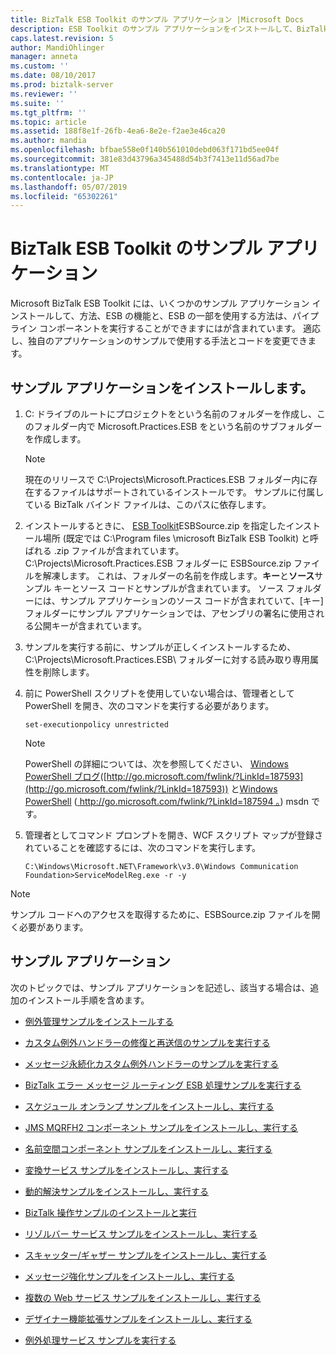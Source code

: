```yaml
---
title: BizTalk ESB Toolkit のサンプル アプリケーション |Microsoft Docs
description: ESB Toolkit のサンプル アプリケーションをインストールして、BizTalk Server で使用する方法のクイック リンクを取得
caps.latest.revision: 5
author: MandiOhlinger
manager: anneta
ms.custom: ''
ms.date: 08/10/2017
ms.prod: biztalk-server
ms.reviewer: ''
ms.suite: ''
ms.tgt_pltfrm: ''
ms.topic: article
ms.assetid: 188f8e1f-26fb-4ea6-8e2e-f2ae3e46ca20
ms.author: mandia
ms.openlocfilehash: bfbae558e0f140b561010debd063f171bd5ee04f
ms.sourcegitcommit: 381e83d43796a345488d54b3f7413e11d56ad7be
ms.translationtype: MT
ms.contentlocale: ja-JP
ms.lasthandoff: 05/07/2019
ms.locfileid: "65302261"
---
```

# <a name="biztalk-esb-toolkit-sample-applications"></a>BizTalk ESB Toolkit のサンプル アプリケーション
Microsoft BizTalk ESB Toolkit には、いくつかのサンプル アプリケーション インストールして、方法、ESB の機能と、ESB の一部を使用する方法は、パイプライン コンポーネントを実行することができますにはが含まれています。 適応し、独自のアプリケーションのサンプルで使用する手法とコードを変更できます。  
  
## <a name="install-the-sample-applications"></a>サンプル アプリケーションをインストールします。  
  
1. C: ドライブのルートにプロジェクトをという名前のフォルダーを作成し、このフォルダー内で Microsoft.Practices.ESB をという名前のサブフォルダーを作成します。  
  
   > [!NOTE]
   >  現在のリリースで C:\Projects\Microsoft.Practices.ESB フォルダー内に存在するファイルはサポートされているインストールです。 サンプルに付属している BizTalk バインド ファイルは、このパスに依存します。  
  
2. インストールするときに、 [ESB Toolkit](install-and-configure-the-microsoft-biztalk-esb-toolkit.md)ESBSource.zip を指定したインストール場所 (既定では C:\Program files \microsoft BizTalk ESB Toolkit) と呼ばれる .zip ファイルが含まれています。 C:\Projects\Microsoft.Practices.ESB フォルダーに ESBSource.zip ファイルを解凍します。 これは、フォルダーの名前を作成します。**キー**と**ソース**サンプル キーとソース コードとサンプルが含まれています。 ソース フォルダーには、サンプル アプリケーションのソース コードが含まれていて、[キー] フォルダーにサンプル アプリケーションでは、アセンブリの署名に使用される公開キーが含まれています。  
  
3. サンプルを実行する前に、サンプルが正しくインストールするため、C:\Projects\Microsoft.Practices.ESB\ フォルダーに対する読み取り専用属性を削除します。  
  
4. 前に PowerShell スクリプトを使用していない場合は、管理者として PowerShell を開き、次のコマンドを実行する必要があります。  
  
   ```  
   set-executionpolicy unrestricted  
   ```  
  
   > [!NOTE]
   >  PowerShell の詳細については、次を参照してください、 [Windows PowerShell ブログ](http://go.microsoft.com/fwlink/?LinkId=187593)([http://go.microsoft.com/fwlink/?LinkId=187593](http://go.microsoft.com/fwlink/?LinkId=187593)) と[Windows PowerShell](http://go.microsoft.com/fwlink/?LinkId=187594) ([ http://go.microsoft.com/fwlink/?LinkId=187594 。](http://go.microsoft.com/fwlink/?LinkId=187594)) msdn です。  
  
5. 管理者としてコマンド プロンプトを開き、WCF スクリプト マップが登録されていることを確認するには、次のコマンドを実行します。  
  
   ```  
   C:\Windows\Microsoft.NET\Framework\v3.0\Windows Communication Foundation>ServiceModelReg.exe -r -y  
   ```  
  
> [!NOTE]
>  サンプル コードへのアクセスを取得するために、ESBSource.zip ファイルを開く必要があります。  

## <a name="sample-applications"></a>サンプル アプリケーション  
 次のトピックでは、サンプル アプリケーションを記述し、該当する場合は、追加のインストール手順を含めます。  
  
-   [例外管理サンプルをインストールする](../esb-toolkit/installing-the-exception-management-samples.md)  
  
-   [カスタム例外ハンドラーの修復と再送信のサンプルを実行する](../esb-toolkit/running-the-repair-and-resubmit-custom-exception-handler-sample.md)  
  
-   [メッセージ永続化カスタム例外ハンドラーのサンプルを実行する](../esb-toolkit/running-the-message-persisting-custom-exception-handler-sample.md)  
  
-   [BizTalk エラー メッセージ ルーティング ESB 処理サンプルを実行する](../esb-toolkit/running-the-biztalk-failed-message-routing-esb-processing-sample.md)  
  
-   [スケジュール オンランプ サンプルをインストールし、実行する](../esb-toolkit/installing-and-running-the-itinerary-on-ramp-sample.md)  
  
-   [JMS MQRFH2 コンポーネント サンプルをインストールし、実行する](../esb-toolkit/installing-and-running-the-jms-mqrfh2-component-sample.md)  
  
-   [名前空間コンポーネント サンプルをインストールし、実行する](../esb-toolkit/installing-and-running-the-namespace-component-sample.md)  
  
-   [変換サービス サンプルをインストールし、実行する](../esb-toolkit/installing-and-running-the-transformation-service-sample.md)  
  
-   [動的解決サンプルをインストールし、実行する](../esb-toolkit/installing-and-running-the-dynamic-resolution-sample.md)  
  
-   [BizTalk 操作サンプルのインストールと実行](../esb-toolkit/installing-and-running-the-biztalk-operations-sample.md)  
  
-   [リゾルバー サービス サンプルをインストールし、実行する](../esb-toolkit/installing-and-running-the-resolver-service-sample.md)  
  
-   [スキャッター/ギャザー サンプルをインストールし、実行する](../esb-toolkit/installing-and-running-the-scatter-gather-sample.md)  
  
-   [メッセージ強化サンプルをインストールし、実行する](../esb-toolkit/installing-and-running-the-message-enrichment-sample.md)  
  
-   [複数の Web サービス サンプルをインストールし、実行する](../esb-toolkit/installing-and-running-the-multiple-web-services-sample.md)  
  
-   [デザイナー機能拡張サンプルをインストールし、実行する](../esb-toolkit/installing-and-running-the-designer-extensibility-sample.md)  
  
-   [例外処理サービス サンプルを実行する](../esb-toolkit/running-the-exception-handling-service-sample.md)